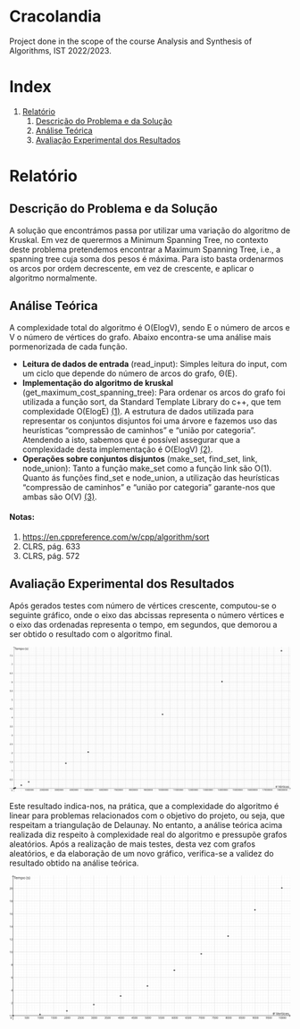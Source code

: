 # Cracolandia

Project done in the scope of the course Analysis and Synthesis of Algorithms, IST 2022/2023.

# Index

1. [Relatório](#Relatório)
    1. [Descrição do Problema e da Solução](#Descrição-do-Problema-e-da-Solução)
    1. [Análise Teórica](#Análise-Teórica)
    1. [Avaliação Experimental dos Resultados](#Avaliação-Experimental-dos-Resultados)

# Relatório

## Descrição do Problema e da Solução
A solução que encontrámos passa por utilizar uma variação do algoritmo de
Kruskal. Em vez de querermos a Minimum Spanning Tree, no contexto deste
problema pretendemos encontrar a Maximum Spanning Tree, i.e., a spanning tree
cuja soma dos pesos é máxima. Para isto basta ordenarmos os arcos por ordem
decrescente, em vez de crescente, e aplicar o algoritmo normalmente.

## Análise Teórica
A complexidade total do algoritmo é O(ElogV), sendo E o número de arcos e V o
número de vértices do grafo. Abaixo encontra-se uma análise mais
pormenorizada de cada função.

- **Leitura de dados de entrada** (read_input): Simples leitura do input, com um
ciclo que depende do número de arcos do grafo, Θ(E).
- **Implementação do algoritmo de kruskal** (get_maximum_cost_spanning_tree):
Para ordenar os arcos do grafo foi utilizada a função sort, da Standard Template
Library do c++, que tem complexidade O(ElogE) [(1)](#Notas). A estrutura de dados utilizada
para representar os conjuntos disjuntos foi uma árvore e fazemos uso das
heurísticas “compressão de caminhos” e “união por categoria”. Atendendo a isto,
sabemos que é possível assegurar que a complexidade desta implementação é
O(ElogV) [(2)](#Notas).
- **Operações sobre conjuntos disjuntos** (make_set, find_set, link, node_union):
Tanto a função make_set como a função link são O(1). Quanto ás funções
find_set e node_union, a utilização das heurísticas “compressão de caminhos” e
“união por categoria” garante-nos que ambas são O(V) [(3)](#Notas).

#### Notas:

1. https://en.cppreference.com/w/cpp/algorithm/sort
1. CLRS, pág. 633
1. CLRS, pág. 572

## Avaliação Experimental dos Resultados

Após gerados testes com número de vértices crescente, computou-se o seguinte
gráfico, onde o eixo das abcissas representa o número vértices e o eixo das
ordenadas representa o tempo, em segundos, que demorou a ser obtido o
resultado com o algoritmo final.

![](https://github.com/Rua-Gouveia-Alliance/Cracolandia/blob/main/imgs/graph1.png)

Este resultado indica-nos, na prática, que a complexidade do algoritmo é linear
para problemas relacionados com o objetivo do projeto, ou seja, que respeitam a
triangulação de Delaunay. No entanto, a análise teórica acima realizada diz
respeito à complexidade real do algoritmo e pressupõe grafos aleatórios. Após a
realização de mais testes, desta vez com grafos aleatórios, e da elaboração de
um novo gráfico, verifica-se a validez do resultado obtido na análise teórica.

![](https://github.com/Rua-Gouveia-Alliance/Cracolandia/blob/main/imgs/graph2.png)
